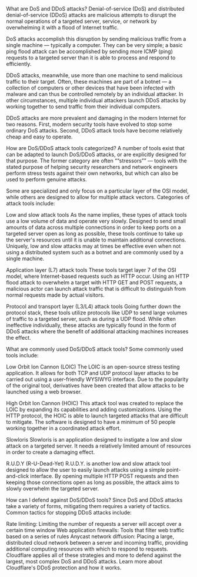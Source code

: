 ##

What are DoS and DDoS attacks?
Denial-of-service (DoS) and distributed denial-of-service (DDoS) attacks are malicious attempts to disrupt the normal operations of a targeted server, service, or network by overwhelming it with a flood of Internet traffic.

DoS attacks accomplish this disruption by sending malicious traffic from a single machine — typically a computer. They can be very simple; a basic ping flood attack can be accomplished by sending more ICMP (ping) requests to a targeted server than it is able to process and respond to efficiently.

DDoS attacks, meanwhile, use more than one machine to send malicious traffic to their target. Often, these machines are part of a botnet — a collection of computers or other devices that have been infected with malware and can thus be controlled remotely by an individual attacker. In other circumstances, multiple individual attackers launch DDoS attacks by working together to send traffic from their individual computers.

DDoS attacks are more prevalent and damaging in the modern Internet for two reasons. First, modern security tools have evolved to stop some ordinary DoS attacks. Second, DDoS attack tools have become relatively cheap and easy to operate.

How are DoS/DDoS attack tools categorized?
A number of tools exist that can be adapted to launch DoS/DDoS attacks, or are explicitly designed for that purpose. The former category are often ““stressors”” — tools with the stated purpose of helping security researchers and network engineers perform stress tests against their own networks, but which can also be used to perform genuine attacks.

Some are specialized and only focus on a particular layer of the OSI model, while others are designed to allow for multiple attack vectors. Categories of attack tools include:

Low and slow attack tools
As the name implies, these types of attack tools use a low volume of data and operate very slowly. Designed to send small amounts of data across multiple connections in order to keep ports on a targeted server open as long as possible, these tools continue to take up the server's resources until it is unable to maintain additional connections. Uniquely, low and slow attacks may at times be effective even when not using a distributed system such as a botnet and are commonly used by a single machine.

Application layer (L7) attack tools
These tools target layer 7 of the OSI model, where Internet-based requests such as HTTP occur. Using an HTTP flood attack to overwhelm a target with HTTP GET and POST requests, a malicious actor can launch attack traffic that is difficult to distinguish from normal requests made by actual visitors.

Protocol and transport layer (L3/L4) attack tools
Going further down the protocol stack, these tools utilize protocols like UDP to send large volumes of traffic to a targeted server, such as during a UDP flood. While often ineffective individually, these attacks are typically found in the form of DDoS attacks where the benefit of additional attacking machines increases the effect.

What are commonly used DoS/DDoS attack tools?
Some commonly used tools include:

Low Orbit Ion Cannon (LOIC)
The LOIC is an open-source stress testing application. It allows for both TCP and UDP protocol layer attacks to be carried out using a user-friendly WYSIWYG interface. Due to the popularity of the original tool, derivatives have been created that allow attacks to be launched using a web browser.

High Orbit Ion Cannon (HOIC)
This attack tool was created to replace the LOIC by expanding its capabilities and adding customizations. Using the HTTP protocol, the HOIC is able to launch targeted attacks that are difficult to mitigate. The software is designed to have a minimum of 50 people working together in a coordinated attack effort.

Slowloris
Slowloris is an application designed to instigate a low and slow attack on a targeted server. It needs a relatively limited amount of resources in order to create a damaging effect.

R.U.D.Y (R-U-Dead-Yet)
R.U.D.Y. is another low and slow attack tool designed to allow the user to easily launch attacks using a simple point-and-click interface. By opening multiple HTTP POST requests and then keeping those connections open as long as possible, the attack aims to slowly overwhelm the targeted server.

How can I defend against DoS/DDoS tools?
Since DoS and DDoS attacks take a variety of forms, mitigating them requires a variety of tactics. Common tactics for stopping DDoS attacks include:

Rate limiting: Limiting the number of requests a server will accept over a certain time window
Web application firewalls: Tools that filter web traffic based on a series of rules
Anycast network diffusion: Placing a large, distributed cloud network between a server and incoming traffic, providing additional computing resources with which to respond to requests.
Cloudflare applies all of these strategies and more to defend against the largest, most complex DoS and DDoS attacks. Learn more about Cloudflare's DDoS protection and how it works.